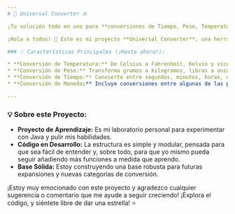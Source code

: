 ```yaml
---
# 🚀 Universal Converter 🌐

¡Tu solución todo en uno para **conversiones de Tiempo, Peso, Temperatura y Moneda**! 🌡️⚖️⏰💰

¡Hola a todos! 👋 Este es mi proyecto **Universal Converter**, una herramienta en Java que estoy desarrollando con mucho entusiasmo. Como estudiante, este es un **proyecto inicial** donde estoy aplicando y aprendiendo los fundamentos de la programación orientada a objetos y la lógica de negocio. ¡Poco a poco iré mejorándolo y añadiendo más funcionalidades! 🚀

### ✨ Características Principales (¡Hasta ahora!):

* **Conversión de Temperatura:** De Celsius a Fahrenheit, Kelvin y viceversa. ¡Ideal para entender el clima en cualquier lugar del mundo! ☀️❄️
* **Conversión de Peso:** Transforma gramos a kilogramos, libras a onzas y mucho más. ¡Útil para la cocina o para cálculos básicos! 📦
* **Conversión de Tiempo:** Convierte entre segundos, minutos, horas, días, semanas e incluso años. ¡Una forma sencilla de gestionar lapsos! ⏳
* **Conversión de Moneda:** Incluye conversiones entre algunas de las principales divisas. ¡Perfecto para empezar a entender el mundo financiero! 💸 (Nota: Por ahora, las tasas son fijas para simplificar el aprendizaje, ¡pero planeo integrar APIs para datos en tiempo real más adelante! 😉)

---
```


### 💡 Sobre este Proyecto:

* **Proyecto de Aprendizaje:** Es mi laboratorio personal para experimentar con Java y pulir mis habilidades.
* **Código en Desarrollo:** La estructura es simple y modular, pensada para que sea fácil de entender y, sobre todo, para que yo mismo pueda seguir añadiendo más funciones a medida que aprendo.
* **Base Sólida:** Estoy construyendo una base robusta para futuras expansiones y nuevas categorías de conversión.

¡Estoy muy emocionado con este proyecto y agradezco cualquier sugerencia o comentario que me ayude a seguir creciendo! ¡Explora el código, y siéntete libre de dar una estrella! ⭐
